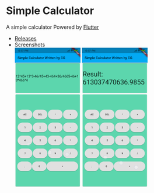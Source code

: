 # Simple Calculator

A simple calculator Powered by [Flutter](https://flutter.io/)
- [Releases](https://github.com/CGQAQ/flutter_simple_calculator/releases)
- Screenshots
<br> <img src="./readme_assets/input.png" width="180px" height="380px">  <img src="./readme_assets/result.png" width="180px" height="380px">
  
